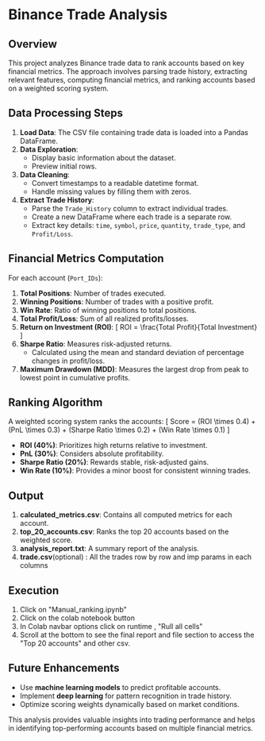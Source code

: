 # Binance Trade Analysis

## Overview
This project analyzes Binance trade data to rank accounts based on key financial metrics. The approach involves parsing trade history, extracting relevant features, computing financial metrics, and ranking accounts based on a weighted scoring system.

## Data Processing Steps
1. **Load Data**: The CSV file containing trade data is loaded into a Pandas DataFrame.
2. **Data Exploration**:
   - Display basic information about the dataset.
   - Preview initial rows.
3. **Data Cleaning**:
   - Convert timestamps to a readable datetime format.
   - Handle missing values by filling them with zeros.
4. **Extract Trade History**:
   - Parse the `Trade_History` column to extract individual trades.
   - Create a new DataFrame where each trade is a separate row.
   - Extract key details: `time`, `symbol`, `price`, `quantity`, `trade_type`, and `Profit/Loss`.

## Financial Metrics Computation
For each account (`Port_IDs`):
1. **Total Positions**: Number of trades executed.
2. **Winning Positions**: Number of trades with a positive profit.
3. **Win Rate**: Ratio of winning positions to total positions.
4. **Total Profit/Loss**: Sum of all realized profits/losses.
5. **Return on Investment (ROI)**:
   \[ ROI = \frac{Total Profit}{Total Investment} \]
6. **Sharpe Ratio**: Measures risk-adjusted returns.
   - Calculated using the mean and standard deviation of percentage changes in profit/loss.
7. **Maximum Drawdown (MDD)**: Measures the largest drop from peak to lowest point in cumulative profits.

## Ranking Algorithm
A weighted scoring system ranks the accounts:
\[ Score = (ROI \times 0.4) + (PnL \times 0.3) + (Sharpe Ratio \times 0.2) + (Win Rate \times 0.1) \]

- **ROI (40%)**: Prioritizes high returns relative to investment.
- **PnL (30%)**: Considers absolute profitability.
- **Sharpe Ratio (20%)**: Rewards stable, risk-adjusted gains.
- **Win Rate (10%)**: Provides a minor boost for consistent winning trades.

## Output
1. **calculated_metrics.csv**: Contains all computed metrics for each account.
2. **top_20_accounts.csv**: Ranks the top 20 accounts based on the weighted score.
3. **analysis_report.txt**: A summary report of the analysis.
4. **trade.csv**(optional) : All the trades row by row and imp params in each columns 

## Execution
1. Click on "Manual_ranking.ipynb"
2. Click on the colab notebook button
3. In Colab navbar options click on runtime , "Rull all cells"
4. Scroll at the bottom to see the final report and file section to access the "Top 20 accounts" and other csv.

## Future Enhancements
- Use **machine learning models** to predict profitable accounts.
- Implement **deep learning** for pattern recognition in trade history.
- Optimize scoring weights dynamically based on market conditions.

This analysis provides valuable insights into trading performance and helps in identifying top-performing accounts based on multiple financial metrics.

